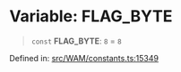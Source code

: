 # Variable: FLAG\_BYTE

> `const` **FLAG\_BYTE**: `8` = `8`

Defined in: [src/WAM/constants.ts:15349](https://github.com/Fokusdotid/Baileys/blob/6a8e2076fa4119b2d5152250d579a4fbed394533/src/WAM/constants.ts#L15349)
